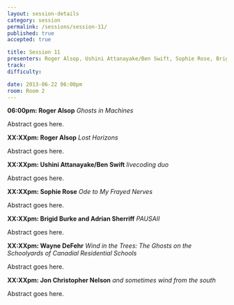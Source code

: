 ```yaml
---
layout: session-details
category: session
permalink: /sessions/session-11/
published: true
accepted: true

title: Session 11
presenters: Roger Alsop, Ushini Attanayake/Ben Swift, Sophie Rose, Brigid Burke and Adrian Sherriff, Wayne DeFehr, Jon Christopher Nelson
track:
difficulty:

date: 2013-06-22 06:00pm
room: Room 2
---
```


**06:00pm: Roger Alsop**
_Ghosts in Machines_

Abstract goes here.

**XX:XXpm: Roger Alsop**
_Lost Horizons_

Abstract goes here.

**XX:XXpm: Ushini Attanayake/Ben Swift**
_livecoding duo_

Abstract goes here.

**XX:XXpm: Sophie Rose**
_Ode to My Frayed Nerves_

Abstract goes here.

**XX:XXpm: Brigid Burke and Adrian Sherriff**
_PAUSAII_

Abstract goes here.

**XX:XXpm: Wayne DeFehr**
_Wind in the Trees: The Ghosts on the Schoolyards of Canadial Residential Schools_

Abstract goes here.

**XX:XXpm: Jon Christopher Nelson**
_and sometimes wind from the south_

Abstract goes here.
